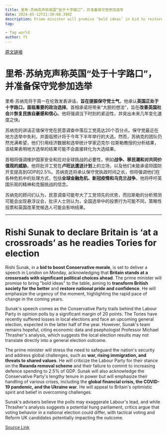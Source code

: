 ```yaml
---
title: 里希·苏纳克声称英国“处于十字路口”，并准备保守党参加选举
date: 2024-05-12T21:30:08.398Z
description: Prime minister will promise ‘bold ideas’ in bid to restore confidence and revive Conservative morale
tag: 

- Tag world
author: ft
---
```


[原文链接](https://ft.com/content/ad8e6000-fd67-466d-baec-f411c076b1fe)

# 里希·苏纳克声称英国“处于十字路口”，并准备保守党参加选举

里希·苏纳克将于周一在伦敦发表讲话，**旨在提振保守党士气**，他承认**英国正处于十字路口，面临重要的政治选择**。首相承诺将带来“大胆的想法”，旨在**改善英国社会**并**恢复民族自豪感和信心**。他将强调当下时刻的紧迫性，并突出未来几年变化速度之快。

苏纳克的讲话正值保守党在民意调查中落后工党高达20个百分点。保守党最近在地方选举中失利，并面临预计将于今年下半年举行的大选。然而，苏纳克的团队仍然充满希望，他们引用经济数据和选举统计学家迈克尔·拉斯勒教授的分析结果，该结果表明地方选举的结果可能不会直接转化为大选结果。

首相将强调维护国家安全和应对全球挑战的必要性，例如**战争、移民潮和对共同价值观的威胁**。他将批评工党在**卢旺达遣送计划**上的立场，以及他们未能承诺将国防开支提高到GDP的2.5%。苏纳克还将承认保守党执政时间之长，但将强调他们在各种危机中的处理方式，包括**全球金融危机、新冠疫情和乌克兰战争**。他将呼吁英国乐观的精神和克服挑战的信念。

苏纳克的顾问们认为，民意调查可能夸大了工党领先的优势，而拉斯勒的分析预测可能会出现悬浮议会，批评人士则认为，全国选举中的投票行为可能不同，策略性投票和英国改革党候选人可能会影响结果。

---

# Rishi Sunak to declare Britain is ‘at a crossroads’ as he readies Tories for election

Rishi Sunak, in a **bid to boost Conservative morale**, is set to deliver a speech in London on Monday, acknowledging that **Britain stands at a crossroads with significant political choices ahead**. The prime minister will promise to bring "bold ideas" to the table, aiming to **transform British society for the better** and **restore national pride and confidence**. He will emphasize the urgency of the moment, highlighting the rapid pace of change in the coming years. 

Sunak's speech comes as the Conservative Party trails behind the Labour Party in opinion polls by a significant margin of 20 points. The Tories have recently suffered losses in local elections and face an upcoming general election, expected in the latter half of the year. However, Sunak's team remains hopeful, citing economic data and psephologist Professor Michael Thrasher's analysis, which suggests the local election results may not translate directly into a general election outcome. 

The prime minister will stress the need to safeguard the nation's security and address global challenges, such as **war, rising immigration, and threats to shared values**. He will criticize the Labour Party for their stance on the **Rwanda removal scheme** and their failure to commit to increasing defence spending to 2.5% of GDP. Sunak will also acknowledge the Conservative Party's lengthy tenure in power but will emphasize their handling of various crises, including the **global financial crisis, the COVID-19 pandemic, and the Ukraine war**. He will appeal to Britain's optimistic spirit and belief in overcoming challenges. 

Sunak's advisers believe the polls may exaggerate Labour's lead, and while Thrasher's analysis suggests a potential hung parliament, critics argue that voting behavior in a national election could differ, with tactical voting and Reform UK candidates potentially impacting the outcome.

[Source Link](https://ft.com/content/ad8e6000-fd67-466d-baec-f411c076b1fe)

